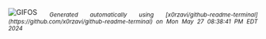 <div align="justify">
<picture>
    <source media="(prefers-color-scheme: dark)" srcset="https://i.ibb.co/RPWHpx4/output-gif.gif">
    <source media="(prefers-color-scheme: light)" srcset="https://i.ibb.co/RPWHpx4/output-gif.gif">
    <img alt="GIFOS" src="https://i.ibb.co/RPWHpx4/output-gif.gif">
</picture>
<sub><i>Generated automatically using [x0rzavi/github-readme-terminal](https://github.com/x0rzavi/github-readme-terminal) on Mon May 27 08:38:41 PM EDT 2024</i></sub>
</div>

<!--  -->